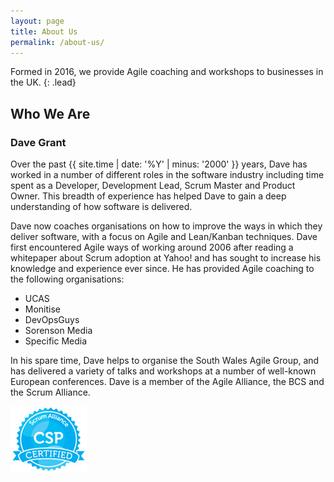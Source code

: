 ```yaml
---
layout: page
title: About Us
permalink: /about-us/
---
```


Formed in 2016, we provide Agile coaching and workshops to businesses in the UK.
{: .lead}

## Who We Are

### Dave Grant

<a href="https://www.linkedin.com/in/davidjonathangrant/"><i class="fa fa-linkedin"></i></a> <a href="https://twitter.com/seize_the_dave"><i class="fa fa-twitter"></i></a>

Over the past {{ site.time | date: '%Y' | minus: '2000' }} years, Dave has worked in a number of different roles in the software industry including time spent as a Developer, Development Lead, Scrum Master and Product Owner.  This breadth of experience has helped Dave to gain a deep understanding of how software is delivered.

Dave now coaches organisations on how to improve the ways in which they deliver software, with a focus on Agile and Lean/Kanban techniques.  Dave first encountered Agile ways of working around 2006 after reading a whitepaper about Scrum adoption at Yahoo! and has sought to increase his knowledge and experience ever since.  He has provided Agile coaching to the following organisations:

- UCAS
- Monitise
- DevOpsGuys
- Sorenson Media
- Specific Media

In his spare time, Dave helps to organise the South Wales Agile Group, and has delivered a variety of talks and workshops at a number of well-known European conferences.  Dave is a member of the Agile Alliance, the BCS and the Scrum Alliance.

<img src="/assets/csp.jpg" class="center-block"/>

